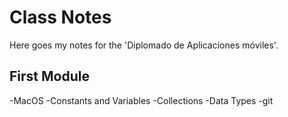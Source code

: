 # Class Notes

Here goes my notes for the 'Diplomado de Aplicaciones móviles'.

## First Module
-MacOS
-Constants and Variables
-Collections
-Data Types
-git

